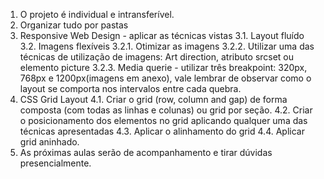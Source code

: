 1. O projeto é individual e intransferível.
2. Organizar tudo por pastas
3. Responsive Web Design - aplicar as técnicas vistas
3.1. Layout fluído
3.2. Imagens flexíveis
3.2.1. Otimizar as imagens
3.2.2. Utilizar uma das técnicas de utilização de imagens: Art direction, atributo srcset ou elemento picture
3.2.3. Media querie - utilizar três breakpoint: 320px, 768px e 1200px(imagens em anexo), vale lembrar de observar como o layout se comporta nos intervalos entre cada quebra.
4. CSS Grid Layout
4.1. Criar o grid (row, column and gap) de forma composta (com todas as linhas e colunas) ou grid por seção.
4.2. Criar o posicionamento dos elementos no grid aplicando qualquer uma das técnicas apresentadas
4.3. Aplicar o alinhamento do grid
4.4. Aplicar grid aninhado.
5. As próximas aulas serão de acompanhamento e tirar dúvidas presencialmente.
